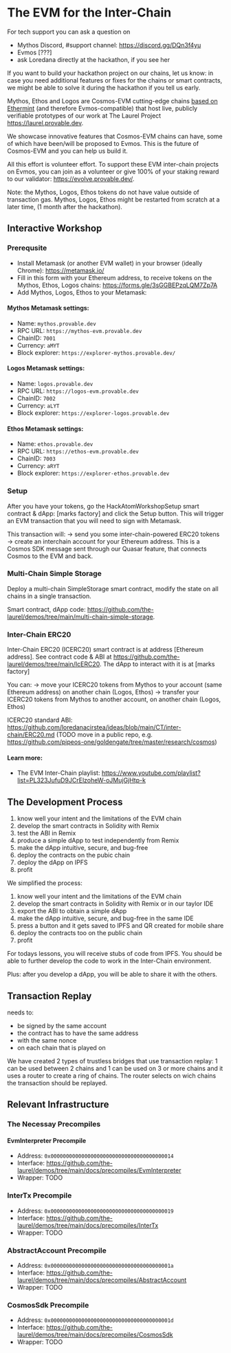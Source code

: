 # The EVM for the Inter-Chain


For tech support you can ask a question on
- Mythos Discord, #support channel: https://discord.gg/DQn3f4yu
- Evmos [???]
- ask Loredana directly at the hackathon, if you see her

If you want to build your hackathon project on our chains, let us know: in case you need additional features or fixes for the chains or smart contracts, we might be able to solve it during the hackathon if you tell us early. 

Mythos, Ethos and Logos are Cosmos-EVM cutting-edge chains [based on Ethermint](https://github.com/evmos/ethermint) (and therefore Evmos-compatible) that host live, publicly verifiable prototypes of our work at The Laurel Project https://laurel.provable.dev.

We showcase innovative features that Cosmos-EVM chains can have, some of which have been/will be proposed to Evmos. This is the future of Cosmos-EVM and you can help us build it.

All this effort is volunteer effort. To support these EVM inter-chain projects on Evmos, you can join as a volunteer or give 100% of your staking reward to our validator: https://evolve.provable.dev/.

Note: the Mythos, Logos, Ethos tokens do not have value outside of transaction gas. Mythos, Logos, Ethos might be restarted from scratch at a later time, (1 month after the hackathon).

## Interactive Workshop

### Prerequsite

- Install Metamask (or another EVM wallet) in your browser (ideally Chrome): https://metamask.io/
- Fill in this form with your Ethereum address, to receive tokens on the Mythos, Ethos, Logos chains: https://forms.gle/3sGGBEPzqLQM7Zp7A
- Add Mythos, Logos, Ethos to your Metamask:

#### Mythos Metamask settings:
* Name: `mythos.provable.dev`
* RPC URL: `https://mythos-evm.provable.dev`
* ChainID: `7001`
* Currency: `aMYT`
* Block explorer: `https://explorer-mythos.provable.dev/`

#### Logos Metamask settings:
* Name: `logos.provable.dev`
* RPC URL: `https://logos-evm.provable.dev`
* ChainID: `7002`
* Currency: `aLYT`
* Block explorer: `https://explorer-logos.provable.dev`

#### Ethos Metamask settings:
* Name: `ethos.provable.dev`
* RPC URL: `https://ethos-evm.provable.dev`
* ChainID: `7003`
* Currency: `aRYT`
* Block explorer: `https://explorer-ethos.provable.dev`


### Setup

After you have your tokens, go the HackAtomWorkshopSetup smart contract & dApp: [marks factory] and click the Setup button. This will trigger an EVM transaction that you will need to sign with Metamask.

This transaction will:
-> send you some inter-chain-powered ERC20 tokens
-> create an interchain account for your Ethereum address. This is a Cosmos SDK message sent through our Quasar feature, that connects Cosmos to the EVM and back.

### Multi-Chain Simple Storage

Deploy a multi-chain SimpleStorage smart contract, modify the state on all chains in a single transaction.

Smart contract, dApp code: https://github.com/the-laurel/demos/tree/main/multi-chain-simple-storage.

### Inter-Chain ERC20

Inter-Chain ERC20 (ICERC20) smart contract is at address [Ethereum address]. See contract code & ABI at https://github.com/the-laurel/demos/tree/main/IcERC20.
The dApp to interact with it is at [marks factory]

You can:
-> move your ICERC20 tokens from Mythos to your account (same Ethereum address) on another chain (Logos, Ethos)
-> transfer your ICERC20 tokens from Mythos to another account, on another chain (Logos, Ethos)

ICERC20 standard ABI: https://github.com/loredanacirstea/ideas/blob/main/CT/inter-chain/ERC20.md (TODO move in a public repo, e.g. https://github.com/pipeos-one/goldengate/tree/master/research/cosmos)

#### Learn more:
- The EVM Inter-Chain playlist: https://www.youtube.com/playlist?list=PL323JufuD9JCrElzoheW-oJMujGjHtp-k

## The Development Process

1. know well your intent and the limitations of the EVM chain
2. develop the smart contracts in Solidity with Remix
3. test the ABI in Remix
4. produce a simple dApp to test independently from Remix
5. make the dApp intuitive, secure, and bug-free
6. deploy the contracts on the pubic chain
7. deploy the dApp on IPFS
8. profit

We simplified the process:

1. know well your intent and the limitations of the EVM chain
2. develop the smart contracts in Solidity with Remix or in our taylor IDE
3. export the ABI to obtain a simple dApp
4. make the dApp intuitive, secure, and bug-free in the same IDE
5. press a button and it gets saved to IPFS and QR created for mobile share
6. deploy the contracts too on the public chain
7. profit

For todays lessons, you will receive stubs of code from IPFS. You should be able to further develop the code to work in the Inter-Chain environment.

Plus: after you develop a dApp, you will be able to share it with the others.

## Transaction Replay

needs to:
- be signed by the same account
- the contract has to have the same address
- with the same nonce
- on each chain that is played on

We have created 2 types of trustless bridges that use transaction replay: 1 can be used between 2 chains and 1 can be used on 3 or more chains and it uses a router to create a ring of chains. The router selects on wich chains the transaction should be replayed.

## Relevant Infrastructure

### The Necessay Precompiles

#### EvmInterpreter Precompile

- Address: `0x0000000000000000000000000000000000000014`
- Interface: https://github.com/the-laurel/demos/tree/main/docs/precompiles/EvmInterpreter
- Wrapper: TODO

### InterTx Precompile

- Address: `0x0000000000000000000000000000000000000019`
- Interface: https://github.com/the-laurel/demos/tree/main/docs/precompiles/InterTx
- Wrapper: TODO

### AbstractAccount Precompile

- Address: `0x000000000000000000000000000000000000001a`
- Interface: https://github.com/the-laurel/demos/tree/main/docs/precompiles/AbstractAccount
- Wrapper: TODO

### CosmosSdk Precompile

- Address: `0x000000000000000000000000000000000000001d`
- Interface: https://github.com/the-laurel/demos/tree/main/docs/precompiles/CosmosSdk
- Wrapper: TODO
